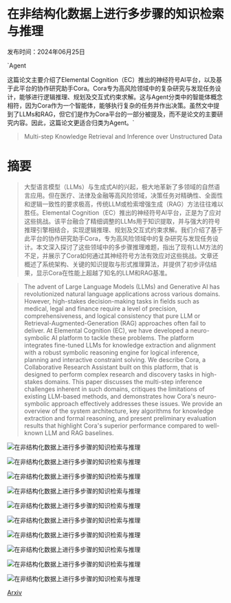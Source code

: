 # 在非结构化数据上进行多步骤的知识检索与推理

发布时间：2024年06月25日

`Agent

这篇论文主要介绍了Elemental Cognition（EC）推出的神经符号AI平台，以及基于此平台的协作研究助手Cora。Cora专为高风险领域中的复杂研究与发现任务设计，能够进行逻辑推理、规划及交互式约束求解。这与Agent分类中的智能体概念相符，因为Cora作为一个智能体，能够执行复杂的任务并作出决策。虽然文中提到了LLMs和RAG，但它们是作为Cora平台的一部分被提及，而不是论文的主要研究内容。因此，这篇论文更适合归类为Agent。`

> Multi-step Knowledge Retrieval and Inference over Unstructured Data

# 摘要

> 大型语言模型（LLMs）与生成式AI的兴起，极大地革新了多领域的自然语言应用。但在医疗、法律及金融等高风险领域，决策任务对精确性、全面性和逻辑一致性的要求极高，传统LLM或检索增强生成（RAG）方法往往难以胜任。Elemental Cognition（EC）推出的神经符号AI平台，正是为了应对这些挑战。该平台融合了精细调整的LLMs用于知识提取，并与强大的符号推理引擎相结合，实现逻辑推理、规划及交互式约束求解。我们介绍了基于此平台的协作研究助手Cora，专为高风险领域中的复杂研究与发现任务设计。本文深入探讨了这些领域中的多步骤推理难题，指出了现有LLM方法的不足，并展示了Cora如何通过其神经符号方法有效应对这些挑战。文章还概述了系统架构、关键的知识提取与形式推理算法，并提供了初步评估结果，显示Cora在性能上超越了知名的LLM和RAG基准。

> The advent of Large Language Models (LLMs) and Generative AI has revolutionized natural language applications across various domains. However, high-stakes decision-making tasks in fields such as medical, legal and finance require a level of precision, comprehensiveness, and logical consistency that pure LLM or Retrieval-Augmented-Generation (RAG) approaches often fail to deliver. At Elemental Cognition (EC), we have developed a neuro-symbolic AI platform to tackle these problems. The platform integrates fine-tuned LLMs for knowledge extraction and alignment with a robust symbolic reasoning engine for logical inference, planning and interactive constraint solving. We describe Cora, a Collaborative Research Assistant built on this platform, that is designed to perform complex research and discovery tasks in high-stakes domains. This paper discusses the multi-step inference challenges inherent in such domains, critiques the limitations of existing LLM-based methods, and demonstrates how Cora's neuro-symbolic approach effectively addresses these issues. We provide an overview of the system architecture, key algorithms for knowledge extraction and formal reasoning, and present preliminary evaluation results that highlight Cora's superior performance compared to well-known LLM and RAG baselines.

![在非结构化数据上进行多步骤的知识检索与推理](../../../paper_images/2406.17987/chatgpt-medical.png)

![在非结构化数据上进行多步骤的知识检索与推理](../../../paper_images/2406.17987/elicit-irak4.png)

![在非结构化数据上进行多步骤的知识检索与推理](../../../paper_images/2406.17987/cora-multihop.png)

![在非结构化数据上进行多步骤的知识检索与推理](../../../paper_images/2406.17987/gpt4-yields.png)

![在非结构化数据上进行多步骤的知识检索与推理](../../../paper_images/2406.17987/theo-econ.png)

![在非结构化数据上进行多步骤的知识检索与推理](../../../paper_images/2406.17987/Platform.png)

![在非结构化数据上进行多步骤的知识检索与推理](../../../paper_images/2406.17987/cora-theo-arch4.png)

![在非结构化数据上进行多步骤的知识检索与推理](../../../paper_images/2406.17987/EventStructure.png)

![在非结构化数据上进行多步骤的知识检索与推理](../../../paper_images/2406.17987/cora-ingestion.png)

![在非结构化数据上进行多步骤的知识检索与推理](../../../paper_images/2406.17987/cogent-qp.png)

[Arxiv](https://arxiv.org/abs/2406.17987)